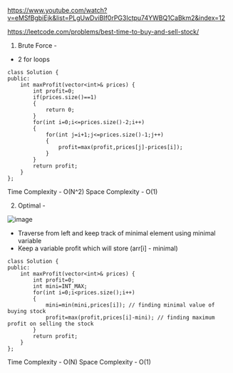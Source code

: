 https://www.youtube.com/watch?v=eMSfBgbiEjk&list=PLgUwDviBIf0rPG3Ictpu74YWBQ1CaBkm2&index=12

https://leetcode.com/problems/best-time-to-buy-and-sell-stock/

1. Brute Force - 

- 2 for loops

```
class Solution {
public:
    int maxProfit(vector<int>& prices) {
        int profit=0;
        if(prices.size()==1)
        {
            return 0;
        } 
        for(int i=0;i<=prices.size()-2;i++)
        {
            for(int j=i+1;j<=prices.size()-1;j++)
            {
                profit=max(profit,prices[j]-prices[i]);
            }
        }
        return profit;
    }
};
```

Time Complexity - O(N^2)
Space Complexity - O(1)

2. Optimal - 

![image](https://user-images.githubusercontent.com/53824950/138276892-e957bce9-3dfc-4271-937a-100125ecbbde.png)

- Traverse from left and keep track of minimal element using minimal variable
- Keep a variable profit which will store (arr[i] - minimal)

```
class Solution {
public:
    int maxProfit(vector<int>& prices) {
        int profit=0;
        int mini=INT_MAX;
        for(int i=0;i<prices.size();i++)
        {
            mini=min(mini,prices[i]); // finding minimal value of buying stock
            profit=max(profit,prices[i]-mini); // finding maximum profit on selling the stock
        }
        return profit;
    }
};
```

Time Complexity - O(N)
Space Complexity - O(1)

